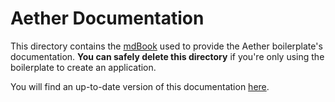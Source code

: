 # Aether Documentation

This directory contains the [mdBook](https://github.com/rust-lang/mdBook) used to provide the Aether boilerplate's documentation. **You can safely delete this directory** if you're only using the boilerplate to create an application.

You will find an up-to-date version of this documentation [here]().

